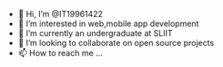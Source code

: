 - 👋 Hi, I’m @IT19961422
- 👀 I’m interested in web,mobile app development
- 🌱 I’m currently an undergraduate at SLIIT
- 💞️ I’m looking to collaborate on open source projects
- 📫 How to reach me ...

<!---
IT19961422/IT19961422 is a ✨ special ✨ repository because its `README.md` (this file) appears on your GitHub profile.
You can click the Preview link to take a look at your changes.
--->

